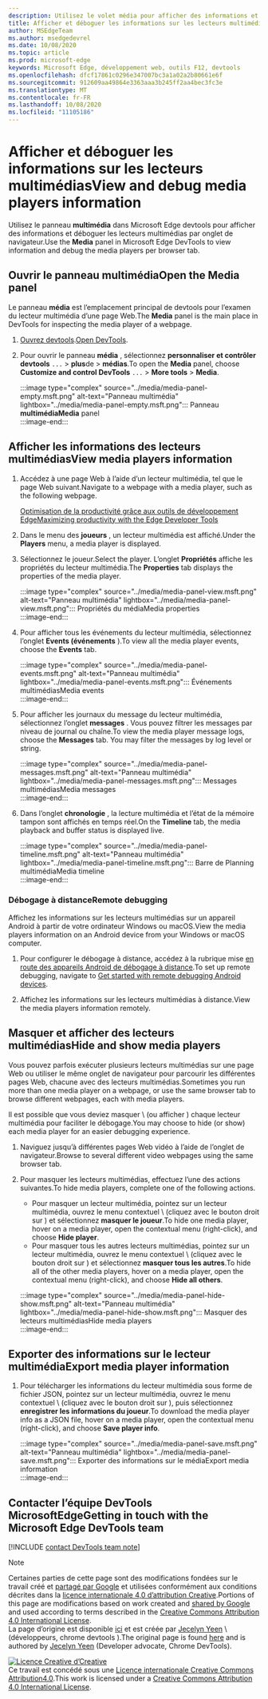 ```yaml
---
description: Utilisez le volet média pour afficher des informations et déboguer les lecteurs multimédias par onglet de navigateur.
title: Afficher et déboguer les informations sur les lecteurs multimédias
author: MSEdgeTeam
ms.author: msedgedevrel
ms.date: 10/08/2020
ms.topic: article
ms.prod: microsoft-edge
keywords: Microsoft Edge, développement web, outils F12, devtools
ms.openlocfilehash: dfcf17861c0296e347007bc3a1a02a2b80661e6f
ms.sourcegitcommit: 912609aa49864e3363aaa3b245ff2aa4bec3fc3e
ms.translationtype: MT
ms.contentlocale: fr-FR
ms.lasthandoff: 10/08/2020
ms.locfileid: "11105186"
---
```

# <span data-ttu-id="169aa-104">Afficher et déboguer les informations sur les lecteurs multimédias</span><span class="sxs-lookup"><span data-stu-id="169aa-104">View and debug media players information</span></span>  

<span data-ttu-id="169aa-105">Utilisez le panneau **multimédia** dans Microsoft Edge devtools pour afficher des informations et déboguer les lecteurs multimédias par onglet de navigateur.</span><span class="sxs-lookup"><span data-stu-id="169aa-105">Use the **Media** panel in Microsoft Edge DevTools to view information and debug the media players per browser tab.</span></span>  

## <span data-ttu-id="169aa-106">Ouvrir le panneau multimédia</span><span class="sxs-lookup"><span data-stu-id="169aa-106">Open the Media panel</span></span>  

<span data-ttu-id="169aa-107">Le panneau **média** est l’emplacement principal de devtools pour l’examen du lecteur multimédia d’une page Web.</span><span class="sxs-lookup"><span data-stu-id="169aa-107">The **Media** panel is the main place in DevTools for inspecting the media player of a webpage.</span></span>

1.  <span data-ttu-id="169aa-108">[Ouvrez devtools][DevtoolsGuideChromiumOpen].</span><span class="sxs-lookup"><span data-stu-id="169aa-108">[Open DevTools][DevtoolsGuideChromiumOpen].</span></span>  
1.  <span data-ttu-id="169aa-109">Pour ouvrir le panneau **média** , sélectionnez **personnaliser et contrôler devtools** `...`  >  **plus**de  >  **médias**.</span><span class="sxs-lookup"><span data-stu-id="169aa-109">To open the **Media** panel, choose **Customize and control DevTools** `...` > **More tools** > **Media**.</span></span>  
    
    :::image type="complex" source="../media/media-panel-empty.msft.png" alt-text="Panneau multimédia" lightbox="../media/media-panel-empty.msft.png":::
       <span data-ttu-id="169aa-111">Panneau **multimédia**</span><span class="sxs-lookup"><span data-stu-id="169aa-111">**Media** panel</span></span>  
    :::image-end:::  
    
## <span data-ttu-id="169aa-112">Afficher les informations des lecteurs multimédias</span><span class="sxs-lookup"><span data-stu-id="169aa-112">View media players information</span></span>  

1.  <span data-ttu-id="169aa-113">Accédez à une page Web à l’aide d’un lecteur multimédia, tel que le page Web suivant.</span><span class="sxs-lookup"><span data-stu-id="169aa-113">Navigate to a webpage with a media player, such as the following webpage.</span></span>  
    
    [<span data-ttu-id="169aa-114">Optimisation de la productivité grâce aux outils de développement Edge</span><span class="sxs-lookup"><span data-stu-id="169aa-114">Maximizing productivity with the Edge Developer Tools</span></span>][BingVideosSearchViewDetailMidE0BA14EC0E0D18C06C8DE0BA14EC0E0D18C06C8]  
    
1.  <span data-ttu-id="169aa-115">Dans le menu des **joueurs** , un lecteur multimédia est affiché.</span><span class="sxs-lookup"><span data-stu-id="169aa-115">Under the **Players** menu, a media player is displayed.</span></span>  
1.  <span data-ttu-id="169aa-116">Sélectionnez le joueur.</span><span class="sxs-lookup"><span data-stu-id="169aa-116">Select the player.</span></span>  <span data-ttu-id="169aa-117">L’onglet **Propriétés** affiche les propriétés du lecteur multimédia.</span><span class="sxs-lookup"><span data-stu-id="169aa-117">The **Properties** tab displays the properties of the media player.</span></span>  
    
    :::image type="complex" source="../media/media-panel-view.msft.png" alt-text="Panneau multimédia" lightbox="../media/media-panel-view.msft.png":::
       <span data-ttu-id="169aa-119">Propriétés du média</span><span class="sxs-lookup"><span data-stu-id="169aa-119">Media properties</span></span>  
    :::image-end:::  
    
1.  <span data-ttu-id="169aa-120">Pour afficher tous les événements du lecteur multimédia, sélectionnez l’onglet **Events (événements** ).</span><span class="sxs-lookup"><span data-stu-id="169aa-120">To view all the media player events, choose the **Events** tab.</span></span>  
    
    :::image type="complex" source="../media/media-panel-events.msft.png" alt-text="Panneau multimédia" lightbox="../media/media-panel-events.msft.png":::
       <span data-ttu-id="169aa-122">Événements multimédias</span><span class="sxs-lookup"><span data-stu-id="169aa-122">Media events</span></span>  
    :::image-end:::  
    
1.  <span data-ttu-id="169aa-123">Pour afficher les journaux du message du lecteur multimédia, sélectionnez l’onglet **messages** .  Vous pouvez filtrer les messages par niveau de journal ou chaîne.</span><span class="sxs-lookup"><span data-stu-id="169aa-123">To view the media player message logs, choose the **Messages** tab.  You may filter the messages by log level or string.</span></span>  
    
    :::image type="complex" source="../media/media-panel-messages.msft.png" alt-text="Panneau multimédia" lightbox="../media/media-panel-messages.msft.png":::
       <span data-ttu-id="169aa-125">Messages multimédias</span><span class="sxs-lookup"><span data-stu-id="169aa-125">Media messages</span></span>  
    :::image-end:::  
    
1.  <span data-ttu-id="169aa-126">Dans l’onglet **chronologie** , la lecture multimédia et l’état de la mémoire tampon sont affichés en temps réel.</span><span class="sxs-lookup"><span data-stu-id="169aa-126">On the **Timeline** tab, the media playback and buffer status is displayed live.</span></span>  
    
    :::image type="complex" source="../media/media-panel-timeline.msft.png" alt-text="Panneau multimédia" lightbox="../media/media-panel-timeline.msft.png":::
       <span data-ttu-id="169aa-128">Barre de Planning multimédia</span><span class="sxs-lookup"><span data-stu-id="169aa-128">Media timeline</span></span>  
    :::image-end:::  
    
### <span data-ttu-id="169aa-129">Débogage à distance</span><span class="sxs-lookup"><span data-stu-id="169aa-129">Remote debugging</span></span>  

<span data-ttu-id="169aa-130">Affichez les informations sur les lecteurs multimédias sur un appareil Android à partir de votre ordinateur Windows ou macOS.</span><span class="sxs-lookup"><span data-stu-id="169aa-130">View the media players information on an Android device from your Windows or macOS computer.</span></span>  

1.  <span data-ttu-id="169aa-131">Pour configurer le débogage à distance, accédez à la rubrique mise [en route des appareils Android de débogage à distance][DevtoolsGuideChromiumRemoteDebuggingIndex].</span><span class="sxs-lookup"><span data-stu-id="169aa-131">To set up remote debugging, navigate to [Get started with remote debugging Android devices][DevtoolsGuideChromiumRemoteDebuggingIndex].</span></span>  
1.  <span data-ttu-id="169aa-132">Affichez les informations sur les lecteurs multimédias à distance.</span><span class="sxs-lookup"><span data-stu-id="169aa-132">View the media players information remotely.</span></span>  
    
    <!-- TODO: recreate image using an Android device -->  
    <!--  
    :::image type="complex" source="../media/media-panel-remote-debug.msft.png" alt-text="Panneau multimédia" lightbox="../media/media-panel-remote-debug.msft.png":::
       Remote debugging  
    :::image-end:::  
    -->  
    
## <span data-ttu-id="169aa-133">Masquer et afficher des lecteurs multimédias</span><span class="sxs-lookup"><span data-stu-id="169aa-133">Hide and show media players</span></span>  

<span data-ttu-id="169aa-134">Vous pouvez parfois exécuter plusieurs lecteurs multimédias sur une page Web ou utiliser le même onglet de navigateur pour parcourir les différentes pages Web, chacune avec des lecteurs multimédias.</span><span class="sxs-lookup"><span data-stu-id="169aa-134">Sometimes you run more than one media player on a webpage, or use the same browser tab to browse different webpages, each with media players.</span></span>

<span data-ttu-id="169aa-135">Il est possible que vous deviez masquer \ (ou afficher \) chaque lecteur multimédia pour faciliter le débogage.</span><span class="sxs-lookup"><span data-stu-id="169aa-135">You may choose to hide \(or show\) each media player for an easier debugging experience.</span></span>  

1.  <span data-ttu-id="169aa-136">Naviguez jusqu’à différentes pages Web vidéo à l’aide de l’onglet de navigateur.</span><span class="sxs-lookup"><span data-stu-id="169aa-136">Browse to several different video webpages using the same browser tab.</span></span>  
1.  <span data-ttu-id="169aa-137">Pour masquer les lecteurs multimédias, effectuez l’une des actions suivantes.</span><span class="sxs-lookup"><span data-stu-id="169aa-137">To hide media players, complete one of the following actions.</span></span>  
    *   <span data-ttu-id="169aa-138">Pour masquer un lecteur multimédia, pointez sur un lecteur multimédia, ouvrez le menu contextuel \ (cliquez avec le bouton droit sur \) et sélectionnez **masquer le joueur**.</span><span class="sxs-lookup"><span data-stu-id="169aa-138">To hide one media player, hover on a media player, open the contextual menu \(right-click\), and choose **Hide player**.</span></span>  
    *   <span data-ttu-id="169aa-139">Pour masquer tous les autres lecteurs multimédias, pointez sur un lecteur multimédia, ouvrez le menu contextuel \ (cliquez avec le bouton droit sur \) et sélectionnez **masquer tous les autres**.</span><span class="sxs-lookup"><span data-stu-id="169aa-139">To hide all of the other media players, hover on a media player, open the contextual menu \(right-click\), and choose **Hide all others**.</span></span>  
    
    :::image type="complex" source="../media/media-panel-hide-show.msft.png" alt-text="Panneau multimédia" lightbox="../media/media-panel-hide-show.msft.png":::
       <span data-ttu-id="169aa-141">Masquer des lecteurs multimédias</span><span class="sxs-lookup"><span data-stu-id="169aa-141">Hide media players</span></span>  
    :::image-end:::  
    
## <span data-ttu-id="169aa-142">Exporter des informations sur le lecteur multimédia</span><span class="sxs-lookup"><span data-stu-id="169aa-142">Export media player information</span></span>  

1.  <span data-ttu-id="169aa-143">Pour télécharger les informations du lecteur multimédia sous forme de fichier JSON, pointez sur un lecteur multimédia, ouvrez le menu contextuel \ (cliquez avec le bouton droit sur \), puis sélectionnez **enregistrer les informations du joueur**.</span><span class="sxs-lookup"><span data-stu-id="169aa-143">To download the media player info as a JSON file, hover on a media player, open the contextual menu \(right-click\), and choose **Save player info**.</span></span>  
    
    :::image type="complex" source="../media/media-panel-save.msft.png" alt-text="Panneau multimédia" lightbox="../media/media-panel-save.msft.png":::
       <span data-ttu-id="169aa-145">Exporter des informations sur le média</span><span class="sxs-lookup"><span data-stu-id="169aa-145">Export media information</span></span>  
    :::image-end:::  
    
## <span data-ttu-id="169aa-146">Contacter l’équipe DevTools MicrosoftEdge</span><span class="sxs-lookup"><span data-stu-id="169aa-146">Getting in touch with the Microsoft Edge DevTools team</span></span>  

[!INCLUDE [contact DevTools team note](../includes/contact-devtools-team-note.md)]  

<!-- links -->  

[DevtoolsGuideChromiumOpen]: ../open.md "Ouvrir Microsoft Edge DevTools"  

[DevtoolsGuideChromiumRemoteDebuggingIndex]: ../remote-debugging/index.md "Commencer à utiliser le débogage à distance des appareils Android | Documents Microsoft"  

[BingVideosSearchViewDetailMidE0BA14EC0E0D18C06C8DE0BA14EC0E0D18C06C8]: https://www.bing.com/videos/search?view=detail&mid=DE0BA14EC0E0D18C06C8DE0BA14EC0E0D18C06C8 "Optimisation de la productivité grâce aux outils de développement Edge | Bing Video"  

> [!NOTE]
> <span data-ttu-id="169aa-150">Certaines parties de cette page sont des modifications fondées sur le travail créé et [partagé par Google][GoogleSitePolicies] et utilisées conformément aux conditions décrites dans la [licence internationale 4,0 d’attribution Creative][CCA4IL].</span><span class="sxs-lookup"><span data-stu-id="169aa-150">Portions of this page are modifications based on work created and [shared by Google][GoogleSitePolicies] and used according to terms described in the [Creative Commons Attribution 4.0 International License][CCA4IL].</span></span>  
> <span data-ttu-id="169aa-151">La page d’origine est disponible [ici](https://developers.google.com/web/tools/chrome-devtools/media-panel/index) et est créée par [Jecelyn Yeen][JecelynYeen] \ (développeurs, chrome devtools \).</span><span class="sxs-lookup"><span data-stu-id="169aa-151">The original page is found [here](https://developers.google.com/web/tools/chrome-devtools/media-panel/index) and is authored by [Jecelyn Yeen][JecelynYeen] \(Developer advocate, Chrome DevTools\).</span></span>  

[![Licence Creative d’Creative][CCby4Image]][CCA4IL]  
<span data-ttu-id="169aa-153">Ce travail est concédé sous une [Licence internationale Creative Commons Attribution4.0][CCA4IL].</span><span class="sxs-lookup"><span data-stu-id="169aa-153">This work is licensed under a [Creative Commons Attribution 4.0 International License][CCA4IL].</span></span>  

[CCA4IL]: https://creativecommons.org/licenses/by/4.0  
[CCby4Image]: https://i.creativecommons.org/l/by/4.0/88x31.png  
[GoogleSitePolicies]: https://developers.google.com/terms/site-policies  
[JecelynYeen]: https://developers.google.com/web/resources/contributors/jecelynyeen  

